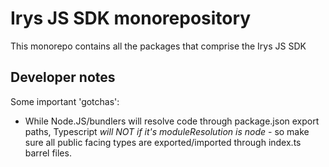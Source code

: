 # Irys JS SDK monorepository
This monorepo contains all the packages that comprise the Irys JS SDK



## Developer notes

Some important 'gotchas':
- While Node.JS/bundlers will resolve code through package.json export paths, Typescript *will NOT if it's moduleResolution is node* - so make sure all public facing types are exported/imported through index.ts barrel files.